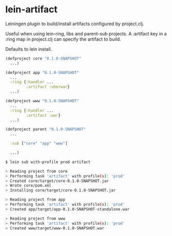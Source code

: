 lein-artifact
=============

Leiningen plugin to build/install artifacts configured by project.clj.

Useful when using lein-ring, libs and parent-sub projects. A :artifact key in a
:ring map in project.clj can specify the artifact to build.

Defaults to lein install.

```clojure
(defproject core "0.1.0-SNAPSHOT"
  ...)
```

```clojure
(defproject app "0.1.0-SNAPSHOT"
  ...
  :ring {:handler ...
         :artifact :uberwar}
  ...)
```

```clojure
(defproject www "0.1.0-SNAPSHOT"
  ...
  :ring {:handler ...
         :artifact :war}
  ...)
```

```clojure
(defproject parent "0.1.0-SNAPSHOT"
  ...

  :sub ["core" "app" "www"]

  ...)
```

```bash
$ lein sub with-profile prod artifact

> Reading project from core
> Performing task 'artifact' with profile(s): 'prod'
> Created core/target/core-0.1.0-SNAPSHOT.jar
> Wrote core/pom.xml
> Installing core/target/core-0.1.0-SNAPSHOT.jar

> Reading project from app
> Performing task 'artifact' with profile(s): 'prod'
> Created app/target/app-0.1.0-SNAPSHOT-standalone.war

> Reading project from www
> Performing task 'artifact' with profile(s): 'prod'
> Created www/target/www-0.1.0-SNAPSHOT.war
```
